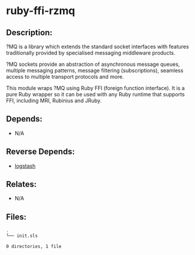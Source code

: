 # ruby-ffi-rzmq

## Description:

?MQ is a library which extends the standard socket interfaces with features traditionally provided by specialised messaging middleware products.

?MQ sockets provide an abstraction of asynchronous message queues, multiple messaging patterns, message filtering (subscriptions), seamless access to multiple transport protocols and more.

This module wraps ?MQ using Ruby FFI (foreign function interface). It is a pure Ruby wrapper so it can be used with any Ruby runtime that supports FFI, including MRI, Rubinius and JRuby.

## Depends:

  -  N/A

## Reverse Depends:

  -  [logstash](/salt/logstash)

## Relates:

  -  N/A

## Files:

```bash
.
└── init.sls

0 directories, 1 file
```

